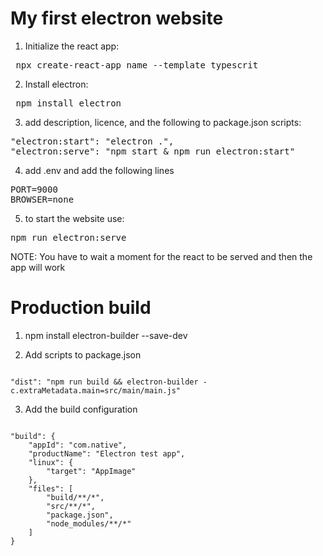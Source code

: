# My first electron website

1. Initialize the react app:

<pre> npx create-react-app name --template typescrit </pre>

2. Install electron:

<pre> npm install electron </pre>

3. add description, licence, and the following to package.json scripts:

<pre>
"electron:start": "electron .",
"electron:serve": "npm start & npm run electron:start"
</pre>

4. add .env and add the following lines

<pre>
PORT=9000
BROWSER=none
</pre>

5. to start the website use:

<pre>npm run electron:serve</pre>

NOTE: You have to wait a moment for the react to be served and then the app will work


# Production build
1. npm install electron-builder --save-dev

2. Add scripts to package.json

<code>
"dist": "npm run build && electron-builder -c.extraMetadata.main=src/main/main.js"
</code>

3. Add the build configuration

<code>
"build": {
    "appId": "com.native",
    "productName": "Electron test app",
    "linux": {
        "target": "AppImage"
    },
    "files": [
        "build/**/*",
        "src/**/*",
        "package.json",
        "node_modules/**/*"
    ]
}
</code>
